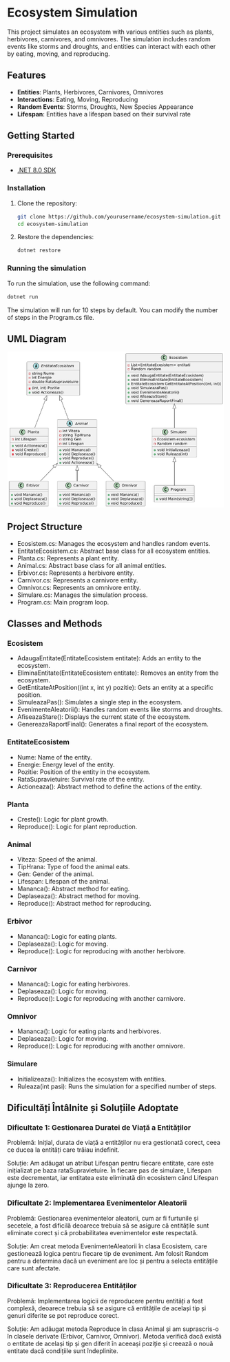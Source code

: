 # Ecosystem Simulation

This project simulates an ecosystem with various entities such as plants, herbivores, carnivores, and omnivores. The simulation includes random events like storms and droughts, and entities can interact with each other by eating, moving, and reproducing.

## Features

- **Entities**: Plants, Herbivores, Carnivores, Omnivores
- **Interactions**: Eating, Moving, Reproducing
- **Random Events**: Storms, Droughts, New Species Appearance
- **Lifespan**: Entities have a lifespan based on their survival rate

## Getting Started

### Prerequisites

- [.NET 8.0 SDK](https://dotnet.microsoft.com/download/dotnet/8.0)

### Installation

1. Clone the repository:
   ```sh
   git clone https://github.com/yourusername/ecosystem-simulation.git
   cd ecosystem-simulation
   ```
2. Restore the dependencies:
   ```sh
   dotnet restore
   ```

### Running the simulation 
To run the simulation, use the following command:
   ```sh
   dotnet run
   ```
The simulation will run for 10 steps by default. You can modify the number of steps in the Program.cs file.

## UML Diagram
![UML](https://github.com/Heiwa03/ecosis/blob/withtout-plot/image.png?raw=true)

## Project Structure
- Ecosistem.cs: Manages the ecosystem and handles random events.
- EntitateEcosistem.cs: Abstract base class for all ecosystem entities.
- Planta.cs: Represents a plant entity.
- Animal.cs: Abstract base class for all animal entities.
- Erbivor.cs: Represents a herbivore entity.
- Carnivor.cs: Represents a carnivore entity.
- Omnivor.cs: Represents an omnivore entity.
- Simulare.cs: Manages the simulation process.
- Program.cs: Main program loop.

## Classes and Methods
### Ecosistem
- AdaugaEntitate(EntitateEcosistem entitate): Adds an entity to the ecosystem.
- EliminaEntitate(EntitateEcosistem entitate): Removes an entity from the ecosystem.
- GetEntitateAtPosition((int x, int y) pozitie): Gets an entity at a specific position.
- SimuleazaPas(): Simulates a single step in the ecosystem.
- EvenimenteAleatorii(): Handles random events like storms and droughts.
- AfiseazaStare(): Displays the current state of the ecosystem.
- GenereazaRaportFinal(): Generates a final report of the ecosystem.

### EntitateEcosistem
- Nume: Name of the entity.
- Energie: Energy level of the entity.
- Pozitie: Position of the entity in the ecosystem.
- RataSupravietuire: Survival rate of the entity.
- Actioneaza(): Abstract method to define the actions of the entity.

### Planta
- Creste(): Logic for plant growth.
- Reproduce(): Logic for plant reproduction.

### Animal
- Viteza: Speed of the animal.
- TipHrana: Type of food the animal eats.
- Gen: Gender of the animal.
- Lifespan: Lifespan of the animal.
- Mananca(): Abstract method for eating.
- Deplaseaza(): Abstract method for moving.
- Reproduce(): Abstract method for reproducing.

### Erbivor
- Mananca(): Logic for eating plants.
- Deplaseaza(): Logic for moving.
- Reproduce(): Logic for reproducing with another herbivore.

### Carnivor
- Mananca(): Logic for eating herbivores.
- Deplaseaza(): Logic for moving.
- Reproduce(): Logic for reproducing with another carnivore.

### Omnivor
- Mananca(): Logic for eating plants and herbivores.
- Deplaseaza(): Logic for moving.
- Reproduce(): Logic for reproducing with another omnivore.

### Simulare
- Initializeaza(): Initializes the ecosystem with entities.
- Ruleaza(int pasi): Runs the simulation for a specified number of steps.

## Dificultăți Întâlnite și Soluțiile Adoptate
### Dificultate 1: Gestionarea Duratei de Viață a Entităților
Problemă: Inițial, durata de viață a entităților nu era gestionată corect, ceea ce ducea la entități care trăiau indefinit.

Soluție: Am adăugat un atribut Lifespan pentru fiecare entitate, care este inițializat pe baza rataSupravietuire. În fiecare pas de simulare, Lifespan este decrementat, iar entitatea este eliminată din ecosistem când Lifespan ajunge la zero.

### Dificultate 2: Implementarea Evenimentelor Aleatorii
Problemă: Gestionarea evenimentelor aleatorii, cum ar fi furtunile și secetele, a fost dificilă deoarece trebuia să se asigure că entitățile sunt eliminate corect și că probabilitatea evenimentelor este respectată.

Soluție: Am creat metoda EvenimenteAleatorii în clasa Ecosistem, care gestionează logica pentru fiecare tip de eveniment. Am folosit Random pentru a determina dacă un eveniment are loc și pentru a selecta entitățile care sunt afectate.

### Dificultate 3: Reproducerea Entităților
Problemă: Implementarea logicii de reproducere pentru entități a fost complexă, deoarece trebuia să se asigure că entitățile de același tip și genuri diferite se pot reproduce corect.

Soluție: Am adăugat metoda Reproduce în clasa Animal și am suprascris-o în clasele derivate (Erbivor, Carnivor, Omnivor). Metoda verifică dacă există o entitate de același tip și gen diferit în aceeași poziție și creează o nouă entitate dacă condițiile sunt îndeplinite.

